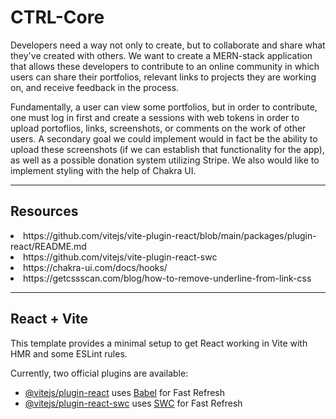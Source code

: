 # CTRL-Core

Developers need a way not only to create, but to collaborate and share what they've created with others. We want to create a MERN-stack application that allows these developers to contribute to an online community in which users can share their portfolios, relevant links to projects they are working on, and receive feedback in the process.

Fundamentally, a user can view some portfolios, but in order to contribute, one must log in first and create a sessions with web tokens in order to upload portoflios, links, screenshots, or comments on the work of other users. A secondary goal we could implement would in fact be the ability to upload these screenshots (if we can establish that functionality for the app), as well as a possible donation system utilizing Stripe. We also would like to implement styling with the help of Chakra UI.

---

## Resources

<li>https://github.com/vitejs/vite-plugin-react/blob/main/packages/plugin-react/README.md</li>

<li>https://github.com/vitejs/vite-plugin-react-swc</li>

<li>https://chakra-ui.com/docs/hooks/</li>

<li>https://getcssscan.com/blog/how-to-remove-underline-from-link-css</li>

---

## React + Vite

This template provides a minimal setup to get React working in Vite with HMR and some ESLint rules.

Currently, two official plugins are available:

- [@vitejs/plugin-react](https://github.com/vitejs/vite-plugin-react/blob/main/packages/plugin-react/README.md) uses [Babel](https://babeljs.io/) for Fast Refresh
- [@vitejs/plugin-react-swc](https://github.com/vitejs/vite-plugin-react-swc) uses [SWC](https://swc.rs/) for Fast Refresh
